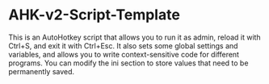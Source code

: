 # AHK-v2-Script-Template
This is an AutoHotkey script that allows you to run it as admin, reload it with Ctrl+S, and exit it with Ctrl+Esc. It also sets some global settings and variables, and allows you to write context-sensitive code for different programs. You can modify the ini section to store values that need to be permanently saved.

